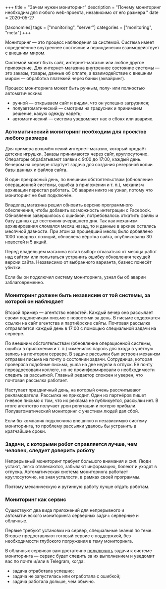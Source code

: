 +++
title = "Зачем нужен мониторинг"
description = "Почему мониторинг необходим для любого web-проекта, независимо от его размера."
date = 2020-05-27

[taxonomies]
tags = ["monitoring", "server"]
categories = ["monitoring", "meta"]
+++

Мониторинг — это процесс наблюдения за системой. Система имеет определённое внутреннее состояние и 
периодически взаимодействует с внешним миром. 

Системой может быть сайт, интернет-магазин или любое другое приложение.
Для интернет-магазина внутреннее состояние системы — это заказы, товары, данные об оплате, а взаимодействие 
с внешним миром — обработка платежей через банки (эквайринг).  

Процесс мониторинга может быть ручным, полу- или полностью автоматическим:
- ручной — открываем сайт и видим, что он успешно загрузился; 
- полуавтоматический — смотрим на градусник и принимаем решение, какую одежду надеть;
- автоматический — система уведомляет нас о сбоях или авариях.

### Автоматический мониторинг необходим для проектов любого размера

Для примера возьмём некий интернет-магазин, который продаёт детские игрушки. 
Заказы принимаются через сайт, круглосуточно. Операторы обрабатывают заявки с 9:00 до 17:00, каждый день. 
Вечером на сервере стартует задача для создания резервной копии базы данных и файлов сайта.

В один прекрасный день, по внешним обстоятельствам (обновление операционной системы, ошибка в приложении и т. п.), 
механизм архивации перестал работать. Об аварии никто не узнал, потому что мониторинг не был подключён.  

Владелец магазина решил обновить версию программного обеспечения, чтобы добавить возможность интеграции с Facebook. 
Обновление завершилось с ошибкой, потребовалось откатить файлы и базу данных до состояния вчерашнего дня. 
Так как механизм архивирования сломался месяц назад, то и данные в архиве 
остались месячной давности. При этом за прошедший месяц было добавлено 1000 товарных позиций, обновлена вёрстка сайта, 
опубликованы 30 новостей и 5 акций.

Перед владельцем магазина встал выбор: отказаться от месяца работ над сайтом или попытаться устранить ошибку обновления
текущей версии сайта. Независимо от выбранного варианта, бизнес понесёт убытки.

Если бы он подключил систему мониторинга, узнал бы об аварии заблаговременно.
 
### Мониторинг должен быть независим от той системы, за которой он наблюдает

Второй пример — агентство новостей. Каждый вечер оно рассылает своим подписчикам письмо с новостями за день.
В письме содержатся ссылки на сайт агентства и партнёрские сайты. Почтовая рассылка отправляется каждый день в 17:00 
с помощью специальной задачи на сервере. 

По внешним обстоятельствам (обновление операционной системы, ошибка в приложении и т. п.) 
изменился пароль для входа в учётную запись на почтовом сервере. 
В задаче рассылки был встроен механизм отправки письма на почту о состоянии задачи. 
Сотрудница, которая проверяла подобные письма, ушла на две недели в отпуск. Её почту переадресовали коллеге, 
но не проинформировали о необходимости следить за рассылкой. Главный редактор спокоен и уверен, 
что почтовая рассылка работает.

Наступает праздничный день, на который очень рассчитывают рекламодатели. Рассылка не приходит.
Один из партнёров пишет гневное письмо о том, что их реклама не публикуется, рассылки нет. 
В итоге агентство получает урон репутации и потерю прибыли. Полуавтоматический мониторинг с участием людей дал сбой.

Если бы компания подключила внешнюю и независимую систему мониторинга, то проблему рассылки удалось бы устранить 
в кратчайшие сроки.

### Задачи, с которыми робот справляется лучше, чем человек, следует доверить роботу

Непрерывный мониторинг требует большого внимания и сил. 
Люди устают, легко отвлекаются, забывают информацию, болеют и уходят в отпуска.
Автоматическая система мониторинга работает круглосуточно, не зная усталости, в рамках своей программы.

Поэтому механическую и рутинную работу лучше отдать роботам.

### Мониторинг как сервис

Существуют два вида приложений для непрерывного и автоматического мониторинга серверных задач: серверные и облачные.

Первые требуют установки на сервер, специальные знания по теме. Вторые предоставляют готовый сервис с поддержкой, 
без необходимости глубокого погружения в тему мониторинга.  

В облачных сервисах вам достаточно [подключить](https://docs.cronbox.ru/getting-started/) задачи 
к системе мониторинга — сервис будет следить за их выполнением и 
уведомит вас по почте и/или в Telegram, когда:
- задача отработала успешно;
- задача не запустилась или отработала с ошибкой;
- задача работала дольше, чем обычно.
